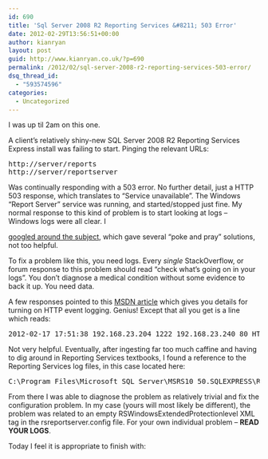 ```yaml
---
id: 690
title: 'Sql Server 2008 R2 Reporting Services &#8211; 503 Error'
date: 2012-02-29T13:56:51+00:00
author: kianryan
layout: post
guid: http://www.kianryan.co.uk/?p=690
permalink: /2012/02/sql-server-2008-r2-reporting-services-503-error/
dsq_thread_id:
  - "593574596"
categories:
  - Uncategorized
---
```

I was up til 2am on this one.

A client&#8217;s relatively shiny-new SQL Server 2008 R2 Reporting Services Express install was failing to start. Pinging the relevant URLs: 

<pre>http://server/reports
http://server/reportserver
</pre> Was continually responding with a 503 error. No further detail, just a HTTP 503 response, which translates to &#8220;Service unavailable&#8221;. The Windows &#8220;Report Server&#8221; service was running, and started/stopped just fine. My normal response to this kind of problem is to start looking at logs &#8211; Windows logs were all clear. I 

[googled around the subject](http://www.google.co.uk/?q=503+http+reporting+services#hl=en&safe=off&output=search&sclient=psy-ab&q=503+http+reporting+services&pbx=1&oq=&aq=&aqi=&aql=&gs_sm=&gs_upl=&bav=on.2,or.r_gc.r_pw.r_cp.r_qf.,cf.osb&fp=3348566163251111&biw=1160&bih=723), which gave several &#8220;poke and pray&#8221; solutions, not too helpful.

To fix a problem like this, you need logs. Every _single_ StackOverflow, or forum response to this problem should read &#8220;check what&#8217;s going on in your logs&#8221;. You don&#8217;t diagnose a medical condition without some evidence to back it up. You need data.

A few responses pointed to this [MSDN article](http://msdn.microsoft.com/en-us/library/ms159778.aspx) which gives you details for turning on HTTP event logging. Genius! Except that all you get is a line which reads:

<pre>2012-02-17 17:51:38 192.168.23.204 1222 192.168.23.240 80 HTTP/1.1 GET /Reports 503 - N/A -
</pre>

Not very helpful. Eventually, after ingesting far too much caffine and having to dig around in Reporting Services textbooks, I found a reference to the Reporting Services log files, in this case located here:

<pre>C:\Program Files\Microsoft SQL Server\MSRS10_50.SQLEXPRESS\Reporting Services\LogFiles
</pre>

From there I was able to diagnose the problem as relatively trivial and fix the configuration problem. In my case (yours will most likely be different), the problem was related to an empty RSWindowsExtendedProtectionlevel XML tag in the rsreportserver.config file. For your own individual problem &#8211; **READ YOUR LOGS**.

Today I feel it is appropriate to finish with:

<a href="http://www.kianryan.co.uk/2012/02/sql-server-2008-r2-reporting-services-503-error/jacoj/" rel="attachment wp-att-694"><img src="/assets/images/2012/02/jacoj.jpeg" alt="" title="jacoj"   class="alignnone size-full wp-image-694" srcset="/assets/images/2012/02/jacoj.jpeg 317w, /assets/images/2012/02/jacoj-210x300.jpg 210w" sizes="(max-width: 317px) 100vw, 317px" /></a>